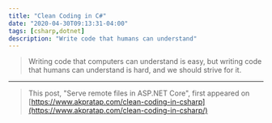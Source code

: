 ```yaml
---
title: "Clean Coding in C#"
date: "2020-04-30T09:13:31-04:00"
tags: [csharp,dotnet]
description: "Write code that humans can understand"
---
```


> Writing code that computers can understand is easy, but writing code that humans can understand is hard, and we should strive for it.

---

>This post, "Serve remote files in ASP.NET Core", first appeared on [https://www.akpratap.com/clean-coding-in-csharp](https://www.akpratap.com/clean-coding-in-csharp/)

